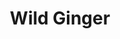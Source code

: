 ---
layout: info
type: Standard
title: Wild Ginger
section: fine dining / resort dining
logo: placeholder
ratings: $$$
phone:  "22313"
email: res@lelagonvanuatu.com.vu
address:
description: Located at Le Lagon Resort; great teppanyaki.
---